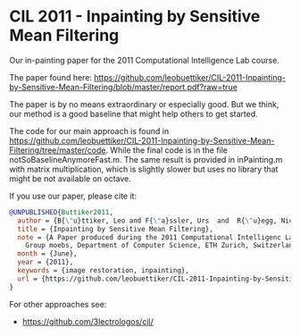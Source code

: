 CIL 2011 - Inpainting by Sensitive Mean Filtering
===============================================

Our in-painting paper for the 2011 Computational Intelligence Lab course. 

The paper found here: https://github.com/leobuettiker/CIL-2011-Inpainting-by-Sensitive-Mean-Filtering/blob/master/report.pdf?raw=true

The paper is by no means extraordinary or especially good. But we think, our method is a good baseline that might help others to get started.

The code for our main approach is found in https://github.com/leobuettiker/CIL-2011-Inpainting-by-Sensitive-Mean-Filtering/tree/master/code. While the final code is in the file notSoBaselineAnymoreFast.m. The same result is provided in inPainting.m with matrix multiplication, which is slightly slower but uses no library that might be not available on octave.

If you use our paper, please cite it:

```bibtex
@UNPUBLISHED{Buttiker2011,
  author = {B{\"u}ttiker, Leo and F{\"a}ssler, Urs  and  R{\"u}egg, Nicolas},
  title = {Inpainting by Sensitive Mean Filtering},
  note = {A Paper produced during the 2011 Computational Intelligenc Lab course,
	Group moebs, Department of Computer Science, ETH Zurich, Switzerland},
  month = {June},
  year = {2011},
  keywords = {image restoration, inpainting},
  url = {https://github.com/leobuettiker/CIL-2011-Inpainting-by-Sensitive-Mean-Filtering/blob/master/report.pdf?raw=true}
}
```

For other approaches see:
* https://github.com/3lectrologos/cil/
